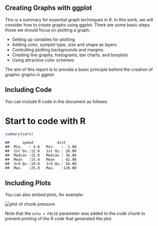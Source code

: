 ## Creating Graphs with ggplot 

This is a summary for essential graph techniques in R. In this work, we will consider how to create graphs using ggplot. There are some basic steps those we should focus on plotting a graph.

* Setting up variables for plotting
* Adding color, symplol type, size and shape as layers
* Controlling plotting backgrounds and margins
* Creating line graphs, histograms, bar charts, and boxplots
* Using attractive color schemes

The aim of this report is to provide a basic principle behind the creation of graphic graphs in ggplot.
## Including Code

You can include R code in the document as follows:

# Start to code with R


```r
summary(cars)
```

```
##      speed           dist       
##  Min.   : 4.0   Min.   :  2.00  
##  1st Qu.:12.0   1st Qu.: 26.00  
##  Median :15.0   Median : 36.00  
##  Mean   :15.4   Mean   : 42.98  
##  3rd Qu.:19.0   3rd Qu.: 56.00  
##  Max.   :25.0   Max.   :120.00
```

## Including Plots

You can also embed plots, for example:

![plot of chunk pressure](figure/pressure-1.png)

Note that the `echo = FALSE` parameter was added to the code chunk to prevent printing of the R code that generated the plot.
